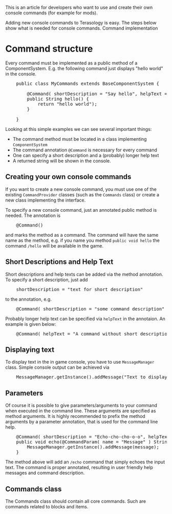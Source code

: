 This is an article for developers who want to use and create their own console commands (for example for mods).

Adding new console commands to Terasology is easy. The steps below show what is needed for console commands.
Command implementation

Command structure
==============

Every command must be implemented as a public method of a ComponentSystem. E.g. the following command just displays "hello world" in the console.

<pre>
    public class MyCommands extends BaseComponentSystem {

        @Command( shortDescription = "Say hello", helpText = "Writes hello world to the console" )
        public String hello() {
            return "hello world");
        }

    }
</pre>

Looking at this simple examples we can see several important things:
* The command method must be located in a class implementing ``ComponentSystem``
* The command annotation ``@Command`` is necessary for every command
* One can specify a short description and a (probably) longer help text
* A returned string will be shown in the console.

Creating your own console commands
------------------
If you want to create a new console command, you must use one of the existing ``CommandProvider`` classes (such as
the ``Commands`` class) or create a new class implementing the interface.

To specify a new console command, just an annotated public method is needed. The annotation is
<pre>
    @Command()
</pre>
and marks the method as a command. The command will have the same name as the method,
e.g. if you name you method ``public void hello`` the command ``/hello`` will be available in the game.

Short Descriptions and Help Text
-----------------
Short descriptions and help texts can be added via the method annotation. To specify a short description, just add
<pre>
    shortDescription = "text for short description"
</pre>
to the annotation, e.g.
<pre>
    @Command( shortDescription = "some command description" )
</pre>

Probably longer help text can be specified via ``helpText`` in the annotaion. An example is given below:
<pre>
    @Command( helpText = "A command without short description, but with a longer help text." )
</pre>


Displaying text
------------------
To display text in the in game console, you have to use ``MessageManager`` class. Simple console output can be
achieved via
<pre>
    MessageManager.getInstance().addMessage("Text to display")
</pre>

Parameters
-------------------
Of course it is possible to give parameters/arguments to your command when executed in the command line. These
arguments are specified as method arguments. It is highly recommended to prefix the method arguments by a parameter
annotation, that is used for the command line help.
<pre>
    @Command( shortDescription = "Echo-cho-cho-o-o", helpText = "Echoes the input text." )
    public void echo(@CommandParam( name = "Message" ) String message){
        MessageManager.getInstance().addMessage(message);
    }
</pre>
The method above will add an ``/echo`` command that simply echoes the input text. The command is proper annotated,
resulting in user friendly help messages and command description.

Commands class
-------------

The Commands class should contain all core commands. Such are commands related to blocks and items.
